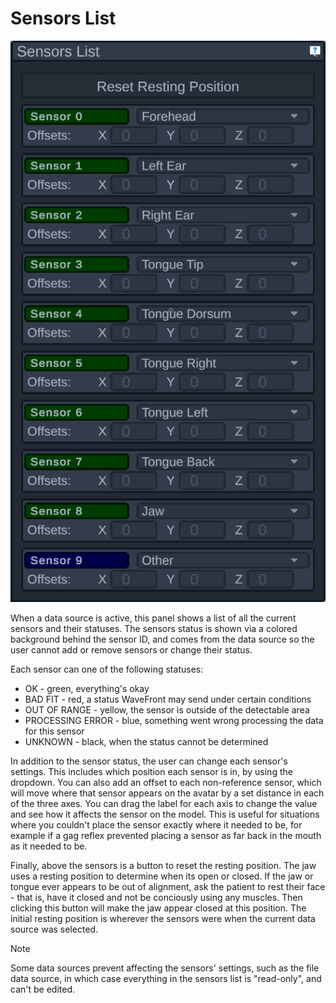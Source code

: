 # Sensors List

![Sensors List](../resources/sensorslist.png)

When a data source is active, this panel shows a list of all the current sensors and their statuses. The sensors status is shown via a colored background behind the sensor ID, and comes from the data source so the user cannot add or remove sensors or change their status.

Each sensor can one of the following statuses:

- OK - green, everything's okay
- BAD FIT - red, a status WaveFront may send under certain conditions
- OUT OF RANGE - yellow, the sensor is outside of the detectable area
- PROCESSING ERROR - blue, something went wrong processing the data for this sensor
- UNKNOWN - black, when the status cannot be determined

In addition to the sensor status, the user can change each sensor's settings. This includes which position each sensor is in, by using the dropdown. You can also add an offset to each non-reference sensor, which will move where that sensor appears on the avatar by a set distance in each of the three axes. You can drag the label for each axis to change the value and see how it affects the sensor on the model. This is useful for situations where you couldn't place the sensor exactly where it needed to be, for example if a gag reflex prevented placing a sensor as far back in the mouth as it needed to be.

Finally, above the sensors is a button to reset the resting position. The jaw uses a resting position to determine when its open or closed. If the jaw or tongue ever appears to be out of alignment, ask the patient to rest their face - that is, have it closed and not be conciously using any muscles. Then clicking this button will make the jaw appear closed at this position. The initial resting position is wherever the sensors were when the current data source was selected.

> [!NOTE]
> Some data sources prevent affecting the sensors' settings, such as the file data source, in which case everything in the sensors list is "read-only", and can't be edited.
